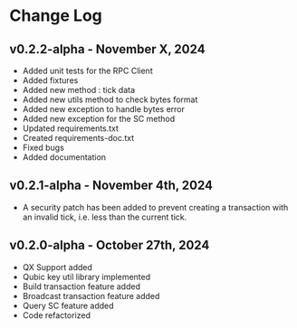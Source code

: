 # Change Log
## v0.2.2-alpha - November X, 2024
* Added unit tests for the RPC Client
* Added fixtures
* Added new method : tick data
* Added new utils method to check bytes format
* Added new exception to handle bytes error
* Added new exception for the SC method
* Updated requirements.txt
* Created requirements-doc.txt
* Fixed bugs
* Added documentation


## v0.2.1-alpha - November 4th, 2024
* A security patch has been added to prevent creating a transaction with an invalid tick, i.e. less than the current tick.

## v0.2.0-alpha - October 27th, 2024
* QX Support added
* Qubic key util library implemented
* Build transaction feature added
* Broadcast transaction feature added
* Query SC feature added
* Code refactorized